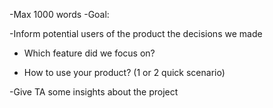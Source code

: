 -Max 1000 words
-Goal:

-Inform potential users of the product the decisions we made

* Which feature did we focus on?

* How to use your product? (1 or 2 quick scenario)

-Give TA some insights about the project
